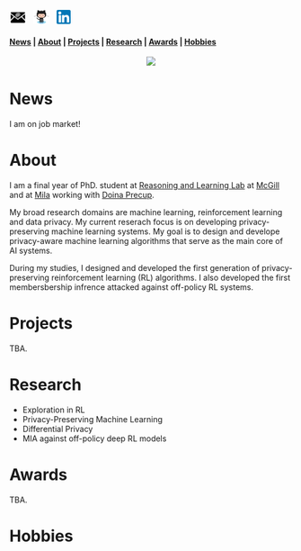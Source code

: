 <span class="tab">  <a href="mailto:gomrokma@mila.quebec"><img src="images/social/email_bw.png" width="30"></a> &nbsp;&nbsp;[<img src="images/social/github_cat.png" width="30">](https://github.com/maziarg) &nbsp;&nbsp;[<img src="images/social/linkedin.png" width="25">](https://www.linkedin.com/in/maziar-gomrokchi-ba1418224/)

#### [News](#news) | [About](#about) | [Projects](#projects) | [Research](#research) | [Awards](#awards) | [Hobbies](#hobbies)
 
<p align="center">
  <img src="images/profile.jpg" width="600"/>

<br/>

# News
 
 I am on job market!
 
# About
  I am a final year of PhD. student at <a href="http://rl.cs.mcgill.ca//">Reasoning and Learning Lab</a> at <a href="https://www.mcgill.ca//">McGill</a> and at <a href="https://mila.quebec/en/">Mila</a> working with <a href="http://rl.cs.mcgill.ca/people/doina-precup/">Doina Precup</a>.

My broad research domains are machine learning, reinforcement learning and data privacy. My current reserach focus is on developing privacy-preserving machine learning systems. My goal is to design and develope privacy-aware machine learning algorithms that serve as the main core of AI systems. 

During my studies, I designed and developed the first generation of privacy-preserving reinforcement learning (RL) algorithms. I also developed the first membersbership infrence attacked against off-policy RL systems.
  
# Projects
TBA.

# Research

- Exploration in RL
- Privacy-Preserving Machine Learning
- Differential Privacy
- MIA against off-policy deep RL models

# Awards
TBA.

# Hobbies
